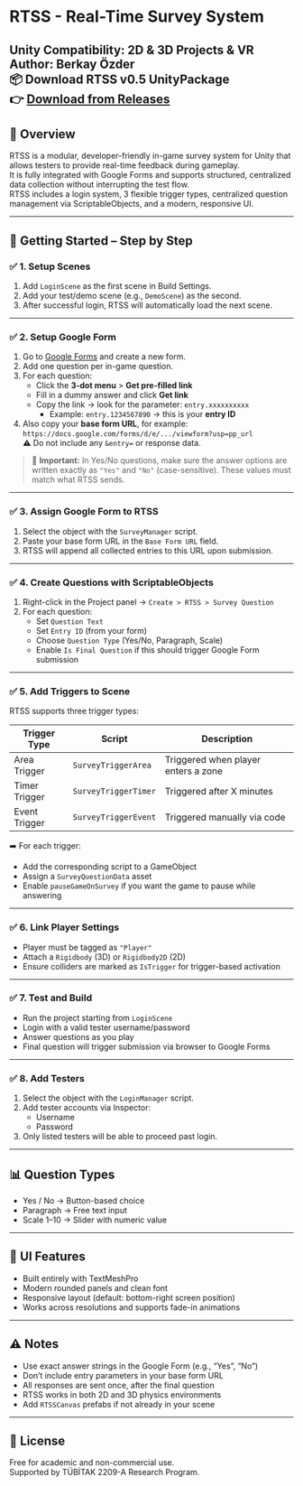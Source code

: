 RTSS - Real-Time Survey System
===============================
Unity Compatibility: 2D & 3D Projects & VR  
Author: Berkay Özder  
📦 Download RTSS v0.5 UnityPackage  
👉 [Download from Releases](https://github.com/brkyzdr/RealTimeSurveySystem/releases)
-------------------------------
🔧 Overview
-------------------------------
RTSS is a modular, developer-friendly in-game survey system for Unity that allows testers to provide real-time feedback during gameplay.  
It is fully integrated with Google Forms and supports structured, centralized data collection without interrupting the test flow.  
RTSS includes a login system, 3 flexible trigger types, centralized question management via ScriptableObjects, and a modern, responsive UI.

---

🚀 Getting Started – Step by Step
-------------------------------

### ✅ 1. Setup Scenes
1. Add `LoginScene` as the first scene in Build Settings.
2. Add your test/demo scene (e.g., `DemoScene`) as the second.
3. After successful login, RTSS will automatically load the next scene.

---

### ✅ 2. Setup Google Form
1. Go to [Google Forms](https://forms.google.com) and create a new form.
2. Add one question per in-game question.
3. For each question:
   - Click the **3-dot menu** > **Get pre-filled link**
   - Fill in a dummy answer and click **Get link**
   - Copy the link → look for the parameter: `entry.xxxxxxxxxx`
     - Example: `entry.1234567890` → this is your **entry ID**
4. Also copy your **base form URL**, for example:  
   `https://docs.google.com/forms/d/e/.../viewform?usp=pp_url`  
   ⚠️ Do not include any `&entry=` or response data.

> 💬 **Important:** In Yes/No questions, make sure the answer options are written exactly as `"Yes"` and `"No"` (case-sensitive). These values must match what RTSS sends.

---

### ✅ 3. Assign Google Form to RTSS
1. Select the object with the `SurveyManager` script.
2. Paste your base form URL in the `Base Form URL` field.
3. RTSS will append all collected entries to this URL upon submission.

---

### ✅ 4. Create Questions with ScriptableObjects
1. Right-click in the Project panel → `Create > RTSS > Survey Question`
2. For each question:
   - Set `Question Text`
   - Set `Entry ID` (from your form)
   - Choose `Question Type` (Yes/No, Paragraph, Scale)
   - Enable `Is Final Question` if this should trigger Google Form submission

---

### ✅ 5. Add Triggers to Scene
RTSS supports three trigger types:

| Trigger Type  |        Script        | Description |
|---------------|----------------------|-------------|
| Area Trigger  | `SurveyTriggerArea`  | Triggered when player enters a zone |
| Timer Trigger | `SurveyTriggerTimer` | Triggered after X minutes |
| Event Trigger | `SurveyTriggerEvent` | Triggered manually via code |

➡️ For each trigger:
- Add the corresponding script to a GameObject
- Assign a `SurveyQuestionData` asset
- Enable `pauseGameOnSurvey` if you want the game to pause while answering

---

### ✅ 6. Link Player Settings
- Player must be tagged as `"Player"`
- Attach a `Rigidbody` (3D) or `Rigidbody2D` (2D)
- Ensure colliders are marked as `IsTrigger` for trigger-based activation

---

### ✅ 7. Test and Build
- Run the project starting from `LoginScene`
- Login with a valid tester username/password
- Answer questions as you play
- Final question will trigger submission via browser to Google Forms

---

### ✅ 8. Add Testers
1. Select the object with the `LoginManager` script.
2. Add tester accounts via Inspector:
   - Username
   - Password
3. Only listed testers will be able to proceed past login.

---

📊 Question Types
-------------------------------
- Yes / No → Button-based choice  
- Paragraph → Free text input  
- Scale 1–10 → Slider with numeric value

---

🎨 UI Features
-------------------------------
- Built entirely with TextMeshPro
- Modern rounded panels and clean font
- Responsive layout (default: bottom-right screen position)
- Works across resolutions and supports fade-in animations

---

⚠️ Notes
-------------------------------
- Use exact answer strings in the Google Form (e.g., “Yes”, “No”)
- Don’t include entry parameters in your base form URL
- All responses are sent once, after the final question
- RTSS works in both 2D and 3D physics environments
- Add `RTSSCanvas` prefabs if not already in your scene

---

📄 License
-------------------------------
Free for academic and non-commercial use.  
Supported by TÜBİTAK 2209-A Research Program.
